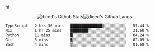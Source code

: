 hi

<div align="center">
  <img align="center" style="padding:0" src="https://github-readme-stats-dzcp99cze-dicedtomatos-projects.vercel.app/api?username=diced&show_icons=true&count_private=true&include_all_commits=true&hide=contribs&custom_title=GitHub%20Stats&theme=transparent&hide_border=true" alt="diced's Github Stats"><img align="center" style="padding:0" src="https://github-readme-stats-dzcp99cze-dicedtomatos-projects.vercel.app/api/top-langs/?username=diced&layout=compact&hide_border=true&theme=transparent" alt="diced's Github Langs">
</div>

<!--START_SECTION:waka-->

```txt
TypeScript   2 hrs 36 mins   ██████████████▒░░░░░░░░░░   57.44 %
Nix          1 hr 25 mins    ████████░░░░░░░░░░░░░░░░░   31.60 %
Python       11 mins         █░░░░░░░░░░░░░░░░░░░░░░░░   04.24 %
Git          5 mins          ▓░░░░░░░░░░░░░░░░░░░░░░░░   02.05 %
Bash         4 mins          ▒░░░░░░░░░░░░░░░░░░░░░░░░   01.68 %
```

<!--END_SECTION:waka-->
